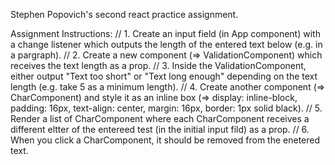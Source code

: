 Stephen Popovich's second react practice assignment.

Assignment Instructions:
// 1. Create an input field (in App component) with a change listener which outputs the length of the entered text below (e.g. in a pargraph).
// 2. Create a new component (=> ValidationComponent) which receives the text length as a prop.
// 3. Inside the ValidationComponent, either output "Text too short" or "Text long enough" depending on the text length (e.g. take 5 as a minimum length).
// 4. Create another component (=> CharComponent) and style it as an inline box (=> display: inline-block, padding: 16px, text-align: center, margin: 16px, border: 1px solid black).
// 5. Render a list of CharComponent where each CharComponent receives a different eltter of the entereed test (in the initial input fild) as a prop.
// 6. When you click a CharComponent, it should be removed from the enetered text.
